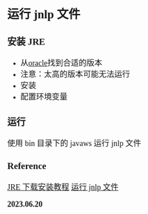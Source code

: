<font size=4 face='楷体'>

## 运行 jnlp 文件

### 安装 JRE

- 从[oracle](https://www.oracle.com/java/technologies/downloads/)找到合适的版本
- 注意：太高的版本可能无法运行
- 安装
- 配置环境变量

### 运行

使用 bin 目录下的 javaws 运行 jnlp 文件

### Reference

[JRE 下载安装教程](https://blog.csdn.net/weixin_46666263/article/details/124511026)
[运行 jnlp 文件](https://www.cnblogs.com/daisyyang/p/16129717.html)

**2023.06.20**

